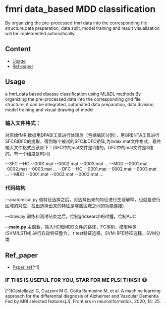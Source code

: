 # fmri data_based MDD classification
By organizing the pre-processed fmri data into the corresponding file structure,data preparation, data split, model training and result visualization will be implemented automatically.
## Content
- [Usage](##Usage)
- [Ref-paper](##Ref_paper)
## Usage
a fmri_data based disease classification  using ML&amp;DL methods
By organizing the pre-processed data into the corresponding grid file structure, it can be integrated, automated data preparation, data division, model training and visual drawing of model 
### 输入文件格式：
对原始fMRI数据用DPABI工具进行处理后（包括脑区分割），用GRENTA工具进行SFC和DFC的提取，得到每个被试的SFC和DFC矩阵,为index.mat文件格式，最终输入文件格式应该如下：(SFC中的mat文件是2维的，DFC中的mat文件是3维的，有一个维度是时间)

--SFC
  --HC
    --0001.mat
    --0002.mat
    --0003.mat
    ...
  --MDD
    --0001.mat
    --0002.mat
    --0003.mat
    ...
--DFC
  --HC
    --0001.mat
    --0002.mat
    --0003.mat
    ...
  --MDD
    --0001.mat
    --0002.mat
    --0003.mat
    ...

### 代码结构
--anatomical.py  做特征选择之后，对选择出来的特征进行生理解释，也就是进行区域的对应，找出选择出来的特征是哪些区域之间的功能连接)

--draw.py  训练和测试结束之后，绘制gridsearch的过程，绘制AUC 

--**main.py**  主函数，输入HC和MDD文件的路径，FC类别，模型种类(SVM/LSTM),进行自动特征整合，
t test特征选择，SVM-RFE特征选择，SVM分类
## Ref_paper
- [Paper_ref](https://www.frontiersin.org/articles/10.3389/fninf.2020.00025/full)[^1]

### IF THIS IS USEFUL FOR YOU, STAR FOR ME PLS! THKS!! :satisfied:

[^1]Castellazzi G, Cuzzoni M G, Cotta Ramusino M, et al. A machine learning approach for the differential diagnosis of Alzheimer and Vascular Dementia Fed by MRI selected features[J]. Frontiers in neuroinformatics, 2020, 14: 25.